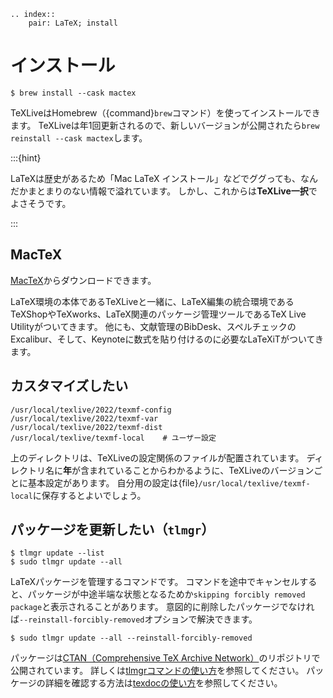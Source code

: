 ```{eval-rst}
.. index::
    pair: LaTeX; install
```

# インストール

```console
$ brew install --cask mactex
```

TeXLiveはHomebrew（{command}`brew`コマンド）を使ってインストールできます。
TeXLiveは年1回更新されるので、新しいバージョンが公開されたら``brew reinstall --cask mactex``します。

:::{hint}

LaTeXは歴史があるため「Mac LaTeX インストール」などでググっても、なんだかまとまりのない情報で溢れています。
しかし、これからは**TeXLive一択**でよさそうです。

:::

## MacTeX

[MacTeX](https://tug.org/mactex/)からダウンロードできます。

LaTeX環境の本体であるTeXLiveと一緒に、LaTeX編集の統合環境であるTeXShopやTeXworks、LaTeX関連のパッケージ管理ツールであるTeX Live Utilityがついてきます。
他にも、文献管理のBibDesk、スペルチェックのExcalibur、そして、Keynoteに数式を貼り付けるのに必要なLaTeXiTがついてきます。

## カスタマイズしたい

```text
/usr/local/texlive/2022/texmf-config
/usr/local/texlive/2022/texmf-var
/usr/local/texlive/2022/texmf-dist
/usr/local/texlive/texmf-local    # ユーザー設定
```

上のディレクトリは、TeXLiveの設定関係のファイルが配置されています。
ディレクトリ名に**年**が含まれていることからわかるように、TeXLiveのバージョンごとに基本設定があります。
自分用の設定は{file}`/usr/local/texlive/texmf-local`に保存するとよいでしょう。

## パッケージを更新したい（``tlmgr``）

```console
$ tlmgr update --list
$ sudo tlmgr update --all
```

LaTeXパッケージを管理するコマンドです。
コマンドを途中でキャンセルすると、パッケージが中途半端な状態となるためか``skipping forcibly removed package``と表示されることがあります。
意図的に削除したパッケージでなければ``--reinstall-forcibly-removed``オプションで解決できます。

```console
$ sudo tlmgr update --all --reinstall-forcibly-removed
```

パッケージは[CTAN（Comprehensive TeX Archive Network）](https://www.ctan.org/)のリポジトリで公開されています。
詳しくは[tlmgrコマンドの使い方](../command/command-tlmgr.md)を参照してください。
パッケージの詳細を確認する方法は[texdocの使い方](../command/command-texdoc.md)を参照してください。
